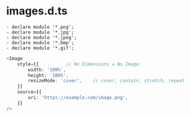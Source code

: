 




# images.d.ts

    - declare module '*.png';
    - declare module '*.jpg';
    - declare module '*.jpeg';
    - declare module '*.bmp';
    - declare module '*.gif';


```ts
<Image
    style={{          // No Dimensions = No Image
        width: '100%',
        height: '100%',
        resizeMode: 'cover',    // cover, contain, stretch, repeat
    }}
    source={{
        uri: 'https://example.com/image.png',
    }}
/>
```